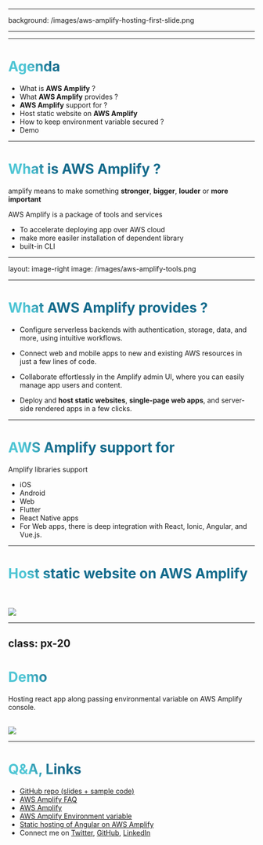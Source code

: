 
---

background: /images/aws-amplify-hosting-first-slide.png

---
 

<!--
The last comment block of each slide will be treated as slide notes. It will be visible and editable in Presenter Mode along with the slide. [Read more in the docs](https://sli.dev/guide/syntax.html#notes)
-->

---

# Agenda
- What is **AWS Amplify** ? 
- What **AWS Amplify** provides ?
- **AWS Amplify** support for ? 
- Host static website on **AWS Amplify**
- How to keep environment variable secured ?
- Demo
 

<!--
You can have `style` tag in markdown to override the style for the current page.
Learn more: https://sli.dev/guide/syntax#embedded-styles
-->

<style>
h1 {
  background-color: #2B90B6;
  background-image: linear-gradient(45deg, #4EC5D4 10%, #146b8c 20%);
  background-size: 100%;
  -webkit-background-clip: text;
  -moz-background-clip: text;
  -webkit-text-fill-color: transparent;
  -moz-text-fill-color: transparent;
}
</style>

---

# What is **AWS Amplify** ? 

amplify means to make something **stronger**, **bigger**, **louder** or **more important**
<!-- Before amplify come into picture AWS was providing static hosting using S3 bucket. Problem with S3 was only any library installation like node modules have to
to do it before pushing code into S3 bucket. To solve this problem and make more stronger and better solution come with Amplify console.  -->

AWS Amplify is a package of tools and services

- To accelerate deploying app over AWS cloud 
- make more easiler installation of dependent library 
- built-in CLI


---
layout: image-right
image: /images/aws-amplify-tools.png
 
---

# What **AWS Amplify** provides ?

- Configure serverless backends with authentication, storage, data, and more, using intuitive workflows.

- Connect web and mobile apps to new and existing AWS resources in just a few lines of code.

- Collaborate effortlessly in the Amplify admin UI, where you can easily manage app users and content.

- Deploy and **host static websites**, **single-page web apps**, and server-side rendered apps in a few clicks.
---

# **AWS Amplify** support for
Amplify libraries support 
- iOS 
- Android 
- Web 
- Flutter
- React Native apps
- For Web apps, there is deep integration with React, Ionic, Angular, and Vue.js.

---

# Host static website on AWS Amplify
<!-- AWS Amplify offers a fully managed static web hosting service that can be accessed directly from the AWS console. AWS Amplify's static web hosting service provides a complete workflow for building, deploying, and hosting single page web apps or static sites with serverless backends.-->
<br><br>
<img src="/images/aws-hosting-static-website.png">


---
class: px-20
---

# Demo 

Hosting react app along passing environmental variable on AWS Amplify console. 

<br>
<img src="https://c.tenor.com/uba3gOLyOSsAAAAC/stickergiant-action.gif">

--- 

# Q&A, Links

* [GitHub repo (slides + sample code)]()
* [AWS Amplify FAQ](https://aws.amazon.com/amplify/faqs/)
* [AWS Amplify](https://aws.amazon.com/amplify/)
* [AWS Amplify Environment variable](https://docs.aws.amazon.com/amplify/latest/userguide/environment-variables.html)
* [Static hosting of Angular on AWS Amplify ](https://www.internetkatta.com/static-hosting-of-angular-build-using-aws-amplify)
* Connect me on [Twitter](https://twitter.com/aviboy2006), [GitHub](https://github.com/aviboy2006), [LinkedIn](https://www.linkedin.com/in/avinash-dalvi-315b021a/)
